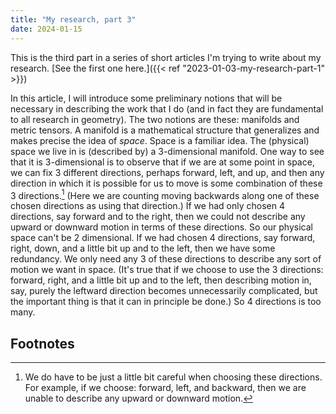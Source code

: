 ```yaml
---
title: "My research, part 3"
date: 2024-01-15
---
```


This is the third part in a series of short articles I'm trying to write about my research.
[See the first one here.]({{< ref "2023-01-03-my-research-part-1" >}})

In this article, I will introduce some preliminary notions that will be necessary in describing the work that I do (and in fact they are fundamental to all research in geometry).
The two notions are these: manifolds and metric tensors.
A manifold is a mathematical structure that generalizes and makes precise the idea of *space*.
Space is a familiar idea.
The (physical) space we live in is (described by) a 3-dimensional manifold.
One way to see that it is 3-dimensional is to observe that if we are at some point in space, we can fix 3 different directions, perhaps forward, left, and up, and then any direction in which it is possible for us to move is some combination of these 3 directions.[^basis]
(Here we are counting moving backwards along one of these chosen directions as using that direction.)
If we had only chosen 4 directions, say forward and to the right, then we could not describe any upward or downward motion in terms of these directions.
So our physical space can't be 2 dimensional.
If we had chosen 4 directions, say forward, right, down, and a little bit up and to the left, then we have some redundancy.
We only need any 3 of these directions to describe any sort of motion we want in space.
(It's true that if we choose to use the 3 directions: forward, right, and a little bit up and to the left, then describing motion in, say, purely the leftward direction becomes unnecessarily complicated, but the important thing is that it can in principle be done.)
So 4 directions is too many.


## Footnotes

[^basis]: We do have to be just a little bit careful when choosing these directions.  For example, if we choose: forward, left, and backward, then we are unable to describe any upward or downward motion.
